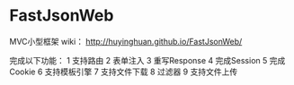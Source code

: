 FastJsonWeb
===========

MVC小型框架
wiki：
http://huyinghuan.github.io/FastJsonWeb/

完成以下功能：
1 支持路由
2 表单注入
3 重写Response
4 完成Session
5 完成Cookie
6 支持模板引擎
7 支持文件下载
8 过滤器
9 支持文件上传